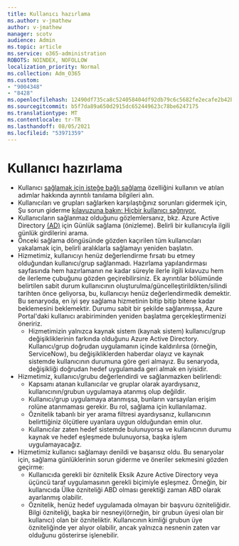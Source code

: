 ```yaml
---
title: Kullanıcı hazırlama
ms.author: v-jmathew
author: v-jmathew
manager: scotv
audience: Admin
ms.topic: article
ms.service: o365-administration
ROBOTS: NOINDEX, NOFOLLOW
localization_priority: Normal
ms.collection: Adm_O365
ms.custom:
- "9004348"
- "8428"
ms.openlocfilehash: 12490df735ca8c524058404df92db79c6c5682fe2ecafe2b42baed70fa3ab142
ms.sourcegitcommit: b5f7da89a650d2915dc652449623c78be6247175
ms.translationtype: MT
ms.contentlocale: tr-TR
ms.lasthandoff: 08/05/2021
ms.locfileid: "53971359"
---
```

# <a name="user-provisioning"></a>Kullanıcı hazırlama

- Kullanıcı [sağlamak için isteğe bağlı sağlama](https://docs.microsoft.com/azure/active-directory/app-provisioning/provision-on-demand) özelliğini kullanın ve atılan adımlar hakkında ayrıntılı tanılama bilgileri alın.
- Kullanıcıları ve grupları sağlarken karşılaştığınız sorunları gidermek için, Şu sorun giderme [kılavuzuna bakın: Hiçbir kullanıcı sağnıyor.](https://docs.microsoft.com/azure/active-directory/app-provisioning/application-provisioning-config-problem-no-users-provisioned)
- Kullanıcıların sağlanmaz olduğunu gözlemlersanız, bkz. Azure Active Directory [(AD)](https://docs.microsoft.com/azure/active-directory/reports-monitoring/concept-provisioning-logs) için Günlük sağlama (önizleme). Belirli bir kullanıcıyla ilgili günlük girdilerini arama.
- Önceki sağlama döngüsünde gözden kaçırilen tüm kullanıcıları yakalamak için, belirli aralıklarla sağlamayı yeniden başlatın.
- Hizmetimiz, kullanıcıyı henüz değerlendirme fırsatı bu etmey olduğundan kullanıcı/grup sağlanmadı. Hazırlama yapılandırması sayfasında hem hazırlamanın ne kadar süreyle ilerle ilgili kılavuzu hem de ilerleme çubuğunu gözden geçirebilirsiniz. Ek ayrıntılar bölümünde belirtilen sabit durum kullanıcının oluşturulma/güncelleştirildikten/silindi tarihten önce geliyorsa, bu, kullanıcıyı henüz değerlendirmedik demektir. Bu senaryoda, en iyi şey sağlama hizmetinin bitip bitip bitene kadar beklemesini beklemektir. Durumu sabit bir şekilde sağlanmışsa, Azure Portal'daki kullanıcı arabiriminden yeniden başlatma gerçekleştirmenizi öneririz.
  - Hizmetimizin yalnızca kaynak sistem (kaynak sistem) kullanıcı/grup değişikliklerinin farkında olduğunu Azure Active Directory. Kullanıcı/grup doğrudan uygulamanın içinde kaldırılırsa (örneğin, ServiceNow), bu değişikliklerden haberdar olayız ve kaynak sistemde kullanıcının durumuna göre geri almayız. Bu senaryoda, değişikliği doğrudan hedef uygulamada geri almak en iyisidir.
- Hizmetimiz, kullanıcı/grubu değerlendirdi ve sağlanmazken belirlendi:
  - Kapsamı atanan kullanıcılar ve gruplar olarak ayardıysanız, kullanıcının/grubun uygulamaya atanmış olup değildir.
  - Kullanıcı/grup uygulamaya atanmışsa, bunların varsayılan erişim rolüne atanmaması gerekir. Bu rol, sağlama için kullanılamaz.
  - Öznitelik tabanlı bir yer arama filtresi ayardıysanız, kullanıcının belirttiğiniz ölçütlere uyanlara uygun olduğundan emin olur.
  - Kullanıcılar zaten hedef sistemde bulunuyorsa ve kullanıcının durumu kaynak ve hedef eşleşmede bulunuyorsa, başka işlem uygulamayacağız.
- Hizmetimiz kullanıcı sağlamayı denildi ve başarısız oldu. Bu senaryolar için, sağlama günlüklerinin sorun giderme ve öneriler sekmesini gözden geçirme:
  - Kullanıcıda gerekli bir öznitelik Eksik Azure Active Directory veya üçüncü taraf uygulamasının gerekli biçimiyle eşleşmez. Örneğin, bir kullanıcıda Ülke özniteliği ABD olması gerektiği zaman ABD olarak ayarlanmış olabilir.
  - Öznitelik, henüz hedef uygulamada olmayan bir başvuru özniteliğidir. Bilgi özniteliği, başka bir nesneyi(örneğin, bir grubun üyesi olan bir kullanıcı) olan bir özniteliktir. Kullanıcının kimliği grubun üye özniteliğinde yer alıyor olabilir, ancak yalnızca nesnenin zaten var olduğunu gösterirse işlenebilir.
